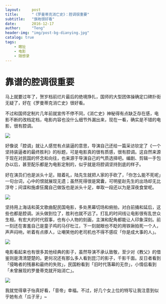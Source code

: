```yaml
---
layout:     post
title:      "《罗曼蒂克消亡史》：腔调很重要"
subtitle:   "旗袍很好看"
date:       2016-12-17
author:     "Teng"
header-img: "img/post-bg-dianying.jpg"
catalog: true
tags:
    - 瞎扯
    - 电影
    - 随想录
---
```


# 靠谱的腔调很重要

马上就要过年了，贺岁档前烂片最后的绝境挣扎，国师的大型团体操确定口碑扑街无疑了，好在《罗曼蒂克消亡史》很好看。

不过和国师定制片几年前就宣传不停不同，《消亡史》神秘得有点缺乏存在感，电影不断的改档定档，电影内容也没什么细节外漏出来，现在一看，确实是不错的电影，很有腔调。

![](http://7xtgob.com1.z0.glb.clouddn.com/16-12-16/64020307-file_1481902158719_4c82.png)

好像说「腔调」就让人感觉有点装逼的意思，导演自己还给一篇采访钦定了《一个坚持装逼者的最终胜利》的标题，可是电影真的很有质感，很有腔调。这自然来源于现在对民国的怀念和向往，也来源于导演自己的气质选择吧。编剧、剪辑一手包办以后，甚至配乐都是为电影定制的，似乎就是将腔调坚持到底的样子。

好在演员们也是派头十足。赔着礼，陆先生就把人家的手砍了，「你怎么能不死呢」一句台词，心中的恨就展现无遗；虽然死得很是窝囊，可明星赵先生的出场却无比浮夸；间谍和施虐狂魔自己做饭也是派头十足，单取一段还以为是深夜食堂呢。

![](http://7xtgob.com1.z0.glb.clouddn.com/16-12-16/86196687-file_1481900282316_59cc.png)

坚持用上海话和英文歌曲配民国电影，多处黑幕切场和俯拍，对白前捅和延后，这些也都是腔调。派头做到位了，胜利也就不远了。打乱的时间线让电影很有乱世众生相，有宏大的时代叙事，也有小人物的刻画，主演和配角都能让人印象深刻。前一刻还在害羞自己是童子鸡的马仔杜江，下一刻就眼也不眨的用铁锹拍死一个人，声声闷响，听着有点瘆人，让嘲笑他的老司机也不得不感叹「你是成大事的人」。

![](http://7xtgob.com1.z0.glb.clouddn.com/16-12-16/53251856-file_1481902108424_12b97.png)

电影看起来也有很多其他经典的影子，虽然导演不承认致敬，至少对《教父》的借鉴则是清清楚楚的。更何况还有那么多人看到昆汀的影子，千影千面。反日者看到「侵略者的残暴和最终的失败」，民国粉看到「旧时代落幕的无奈」，小情侣看到「未曾展现的罗曼蒂克就开始消亡」。

![](http://7xtgob.com1.z0.glb.clouddn.com/16-12-16/6847789-file_1481902028011_17b02.png)

我就觉得章子怡真好看，「音帝」幸福。不过，好几个女上位的特写让我注意到似乎她有点「瓜子牙」~

